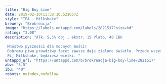 ```yaml
---
title: "Big Boy Lime"
date: 2019-02-10T11:38:10.521057Z
style: "IPA - Milkshake"
brewery: "Brokreacja"
image: "https://labels.untappd.com/labels/2821517?size=hd"
rating: "3.08"
description: "Alk. 5,5% obj., ekstr. 15 Plato, 40 IBU  Mnóstwo pyszności dla mocnych Gości! Dobremu piwu prawdziwy facet zawsze daje zielone światło. Przede wszystkim wtedy, gdy w jego ulubionym napoju ląduje owoc w tym kolorze. Aromatyczna limonka przeszywa nozdrza twardziela i dodaje mu wigoru, który wzmacniany jest przez konkretną podbudowę słodową i laktozę. To dla niego idealne orzeźwienie na koniec wakacji. Pij Milkshake, będziesz wielki. "
untappd_url: "https://untappd.com/b/brokreacja-big-boy-lime/2821517"
abv: "5.5"
ibu: "40"
robots: noindex,nofollow
---
```


